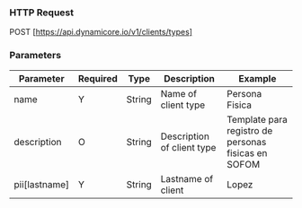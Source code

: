 ### HTTP Request

POST [https://api.dynamicore.io/v1/clients/types]

### Parameters

| Parameter | Required | Type | Description | Example |
| --------- | --------- | --------- | --------- |--------- |
| name | Y | String | Name of client type | Persona Fisica |
| description| O | String | Description of client type | Template para registro de personas fisicas en SOFOM |
| pii[lastname] | Y | String | Lastname of client | Lopez |